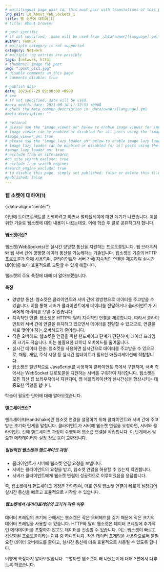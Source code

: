 ```yaml
---
# multilingual page pair id, this must pair with translations of this page. (This name must be unique)
lng_pair: id_About_Web_Sockets_1
title: 웹 소켓에 대하여(1)
# title: About browser

# post specific
# if not specified, .name will be used from _data/owner/[language].yml
author: Yeonuk
# multiple category is not supported
category: Network
# multiple tag entries are possible
tags: [network, http]
# thumbnail image for post
img: ":post_pic1.jpg"
# disable comments on this page
# comments_disable: true

# publish date
date: 2023-07-29 09:00:00 +0900
# seo
# if not specified, date will be used.
#meta_modify_date: 2021-08-10 11:32:53 +0900
# check the meta_common_description in _data/owner/[language].yml
#meta_description: ""

# optional
# please use the "image_viewer_on" below to enable image viewer for individual pages or posts (_posts/ or [language]/_posts folders).
# image viewer can be enabled or disabled for all posts using the "image_viewer_posts: true" setting in _data/conf/main.yml.
#image_viewer_on: true
# please use the "image_lazy_loader_on" below to enable image lazy loader for individual pages or posts (_posts/ or [language]/_posts folders).
# image lazy loader can be enabled or disabled for all posts using the "image_lazy_loader_posts: true" setting in _data/conf/main.yml.
#image_lazy_loader_on: true
# exclude from on site search
#on_site_search_exclude: true
# exclude from search engines
#search_engine_exclude: true
# to disable this page, simply set published: false or delete this file
#published: false
---
```


<!-- outline-start -->

### 웹 소켓에 대하여(1)

{:data-align="center"}

<!-- outline-end -->

이번에 토이프로젝트를 진행하려고 하면서 멀티플레이에 대한 얘기가 나왔습니다.
이를 위한 기술로 웹소켓에 대한 내용이 나왔는데요. 이에 학습 후 글로 공유하고자 합니다.

#### 웹소켓이란?

웹소켓(WebSockets)은 실시간 양방향 통신을 지원하는 프로토콜입니다.
웹 브라우저와 웹 서버 간에 양방향 데이터 통신을 가능케하는 기술입니다.
웹소켓은 기존의 HTTP 프로토콜과 함께 사용되며, 클라이언트와 서버 간에 지속적인 연결을 제공하여 실시간 데이터를 보다 효율적으로 교환할 수 있게 해줍니다.

웹소켓의 주요 특징에 대해 더 알아보겠습니다.

#### 특징

- 양방향 통신: 웹소켓은 클라이언트와 서버 간에 양방향으로 데이터를 주고받을 수 있습니다. 이를 통해 서버가 클라이언트에게 데이터를 전달하거나 클라이언트가 서버에게 데이터를 보낼 수 있습니다.
- 지속적인 연결: 웹소켓은 HTTP와 달리 지속적인 연결을 제공합니다. 따라서 클라이언트와 서버 간에 연결을 유지하고 있으면서 데이터를 전달할 수 있으므로, 연결을 새로 맺어야 하는 오버헤드가 줄어듭니다.
- 작은 오버헤드: 웹소켓은 연결을 위한 핸드셰이크 단계가 간단하며, 데이터 프레임의 크기도 작습니다. 이는 불필요한 데이터 오버헤드를 줄여줍니다.
- 실시간 데이터 전송: 웹소켓을 사용하면 실시간으로 데이터를 주고받을 수 있으므로, 채팅, 게임, 주식 시장 등 실시간 업데이트가 필요한 애플리케이션에 적합합니다.
- 웹소켓은 일반적으로 JavaScript를 사용하여 클라이언트 측에서 구현하며, 서버 측에서는 WebSocket 프로토콜을 지원하는 서버를 구축하여 처리합니다. 웹소켓은 모든 최신 웹 브라우저에서 지원되며, 웹 애플리케이션의 실시간성을 향상시키는 데 중요한 역할을 합니다.

학습이 필요한 단어에 대해 알아보겠습니다.

#### 핸드셰이크란?

핸드셰이크(Handshake)란 웹소켓 연결을 설정하기 위해 클라이언트와 서버 간에 주고받는 초기화 단계를 말합니다.
클라이언트가 서버에 웹소켓 연결을 요청하면, 서버와 클라이언트 간에 핸드셰이크 과정이 수행되어 웹소켓 연결을 확립합니다.
이 단계에서 필요한 메타데이터와 설정 정보 등이 교환됩니다.

##### 일반적인 웹소켓의 핸드셰이크 과정

- 클라이언트가 서버에 웹소켓 연결 요청을 보냅니다.
- 서버는 클라이언트의 요청을 받고, 웹소켓 연결을 허용할 수 있는지 확인합니다.
- 서버가 클라이언트에게 웹소켓 연결이 성공적으로 이루어졌음을 응답합니다.

즉, 웹소켓에서 핸드셰이크 과정은 간단하며, 이로 인해 웹소켓 연결이 빠르게 설정되어 실시간 통신을 빠르고 효율적으로 시작할 수 있습니다.

##### 웹소켓에서 데이터프레임의 크기가 작은 이유

데이터 프레임의 크기에 관해서는 웹소켓은 작은 오버헤드를 갖기 때문에 작은 크기의 데이터 프레임을 사용할 수 있습니다.
HTTP와 달리 웹소켓은 데이터 프레임에 추가적인 메타데이터를 포함하지 않고도 데이터를 전송할 수 있습니다.
이는 웹소켓이 빠르고 경량화된 프로토콜이라는 이유 중 하나입니다. 작은 데이터 프레임을 사용함으로써 불필요한 데이터 오버헤드를 줄이고, 실시간 통신에 더욱 효율적으로 사용될 수 있도록 합니다.

이렇게 특징까지 알아보았습니다. 그렇다면 웹소켓이 왜 나왔는지에 대해 2편에서 다루도록 하겠습니다.
